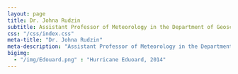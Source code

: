 ```yaml
---
layout: page
title: Dr. Johna Rudzin
subtitle: Assistant Professor of Meteorology in the Department of Geosciences at Mississippi State University
css: "/css/index.css"
meta-title: "Dr. Johna Rudzin"
meta-description: "Assistant Professor of Meteorology in the Department of Geosciences at Mississippi State University"
bigimg:
  - "/img/Edouard.png" : "Hurricane Eduoard, 2014"
---
```

